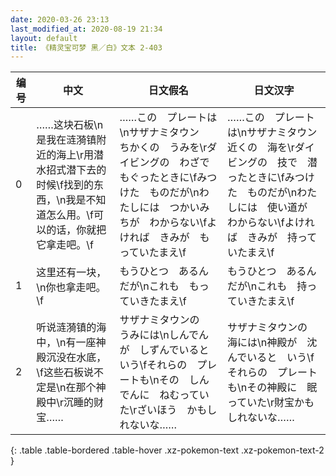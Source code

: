 ```yaml
---
date: 2020-03-26 23:13
last_modified_at: 2020-08-19 21:34
layout: default
title: 《精灵宝可梦 黑／白》文本 2-403
---
```

| 编号 | 中文 | 日文假名 | 日文汉字 |
| ---- | ---- | ---- | --- |
| 0 | ……这块石板\n是我在涟漪镇附近的海上\r用潜水招式潜下去的时候\f找到的东西，\n我是不知道怎么用。\f可以的话，你就把它拿走吧。\f | ……この　プレートは\nサザナミタウン　ちかくの　うみを\rダイビングの　わざで　もぐったときに\fみつけた　ものだが\nわたしには　つかいみちが　わからない\fよければ　きみが　もっていたまえ\f | ……この　プレートは\nサザナミタウン　近くの　海を\rダイビングの　技で　潜ったときに\fみつけた　ものだが\nわたしには　使い道が　わからない\fよければ　きみが　持っていたまえ\f |
| 1 | 这里还有一块，\n你也拿走吧。\f | もうひとつ　あるんだが\nこれも　もっていきたまえ\f | もうひとつ　あるんだが\nこれも　持っていきたまえ\f |
| 2 | 听说涟漪镇的海中，\n有一座神殿沉没在水底，\f这些石板说不定是\n在那个神殿中\r沉睡的财宝…… | サザナミタウンの　うみには\nしんでんが　しずんでいると　いう\fそれらの　プレートも\nその　しんでんに　ねむっていた\rざいほう　かもしれないな…… | サザナミタウンの　海には\n神殿が　沈んでいると　いう\fそれらの　プレートも\nその神殿に　眠っていた\r財宝かも　しれないな…… |
{: .table .table-bordered .table-hover .xz-pokemon-text .xz-pokemon-text-2 }